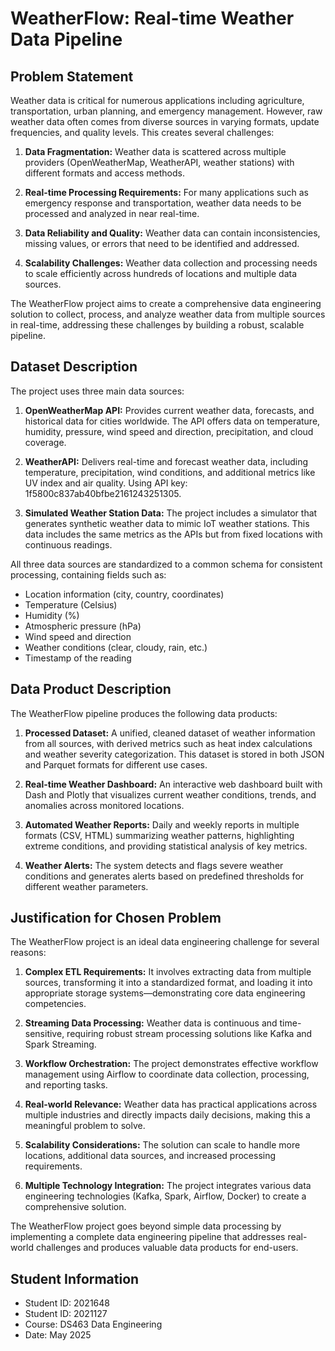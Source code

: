 # WeatherFlow: Real-time Weather Data Pipeline

## Problem Statement

Weather data is critical for numerous applications including agriculture, transportation, urban planning, and emergency management. However, raw weather data often comes from diverse sources in varying formats, update frequencies, and quality levels. This creates several challenges:

1. **Data Fragmentation:** Weather data is scattered across multiple providers (OpenWeatherMap, WeatherAPI, weather stations) with different formats and access methods.

2. **Real-time Processing Requirements:** For many applications such as emergency response and transportation, weather data needs to be processed and analyzed in near real-time.

3. **Data Reliability and Quality:** Weather data can contain inconsistencies, missing values, or errors that need to be identified and addressed.

4. **Scalability Challenges:** Weather data collection and processing needs to scale efficiently across hundreds of locations and multiple data sources.

The WeatherFlow project aims to create a comprehensive data engineering solution to collect, process, and analyze weather data from multiple sources in real-time, addressing these challenges by building a robust, scalable pipeline.

## Dataset Description

The project uses three main data sources:

1. **OpenWeatherMap API:** Provides current weather data, forecasts, and historical data for cities worldwide. The API offers data on temperature, humidity, pressure, wind speed and direction, precipitation, and cloud coverage.

2. **WeatherAPI:** Delivers real-time and forecast weather data, including temperature, precipitation, wind conditions, and additional metrics like UV index and air quality. Using API key: 1f5800c837ab40bfbe2161243251305.

3. **Simulated Weather Station Data:** The project includes a simulator that generates synthetic weather data to mimic IoT weather stations. This data includes the same metrics as the APIs but from fixed locations with continuous readings.

All three data sources are standardized to a common schema for consistent processing, containing fields such as:
- Location information (city, country, coordinates)
- Temperature (Celsius)
- Humidity (%)
- Atmospheric pressure (hPa)
- Wind speed and direction
- Weather conditions (clear, cloudy, rain, etc.)
- Timestamp of the reading

## Data Product Description

The WeatherFlow pipeline produces the following data products:

1. **Processed Dataset:** A unified, cleaned dataset of weather information from all sources, with derived metrics such as heat index calculations and weather severity categorization. This dataset is stored in both JSON and Parquet formats for different use cases.

2. **Real-time Weather Dashboard:** An interactive web dashboard built with Dash and Plotly that visualizes current weather conditions, trends, and anomalies across monitored locations.

3. **Automated Weather Reports:** Daily and weekly reports in multiple formats (CSV, HTML) summarizing weather patterns, highlighting extreme conditions, and providing statistical analysis of key metrics.

4. **Weather Alerts:** The system detects and flags severe weather conditions and generates alerts based on predefined thresholds for different weather parameters.

## Justification for Chosen Problem

The WeatherFlow project is an ideal data engineering challenge for several reasons:

1. **Complex ETL Requirements:** It involves extracting data from multiple sources, transforming it into a standardized format, and loading it into appropriate storage systems—demonstrating core data engineering competencies.

2. **Streaming Data Processing:** Weather data is continuous and time-sensitive, requiring robust stream processing solutions like Kafka and Spark Streaming.

3. **Workflow Orchestration:** The project demonstrates effective workflow management using Airflow to coordinate data collection, processing, and reporting tasks.

4. **Real-world Relevance:** Weather data has practical applications across multiple industries and directly impacts daily decisions, making this a meaningful problem to solve.

5. **Scalability Considerations:** The solution can scale to handle more locations, additional data sources, and increased processing requirements.

6. **Multiple Technology Integration:** The project integrates various data engineering technologies (Kafka, Spark, Airflow, Docker) to create a comprehensive solution.

The WeatherFlow project goes beyond simple data processing by implementing a complete data engineering pipeline that addresses real-world challenges and produces valuable data products for end-users.

## Student Information

- Student ID: 2021648
- Student ID: 2021127
- Course: DS463 Data Engineering
- Date: May 2025
